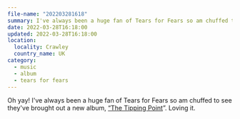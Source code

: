 ```yaml
---
file-name: "202203281618"
summary: I've always been a huge fan of Tears for Fears so am chuffed to see they've brought out a new album.
date: 2022-03-28T16:18:00
updated: 2022-03-28T16:18:00
location:
  locality: Crawley
  country_name: UK
category:
  - music
  - album
  - tears for fears
---
```


Oh yay! I've always been a huge fan of Tears for Fears so am chuffed to see they've brought out a new album, [“The Tipping Point](https://tearsforfears.com/)”. Loving it.
